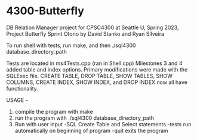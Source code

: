 # 4300-Butterfly
DB Relation Manager project for CPSC4300 at Seattle U, Spring 2023, Project Butterfly
Sprint Otono by David Stanko and Ryan Silveira

To run shell with tests, run make, and then ./sql4300 database_directory_path

Tests are located in ms4Tests.cpp (ran in Shell.cpp)
Milestones 3 and 4 added table and index options.  Primary modifications were made with the SQLExec file.
CREATE TABLE, DROP TABLE, SHOW TABLES, SHOW COLUMNS, CREATE INDEX, SHOW INDEX, and DROP INDEX now all have functionality.

USAGE - 
1) compile the program with make
2) run the program with ./sql4300 database_directory_path
3) Run with user input 
    -SQL Create Table and Select statements
    -tests run automatically on beginning of program
    -quit exits the program